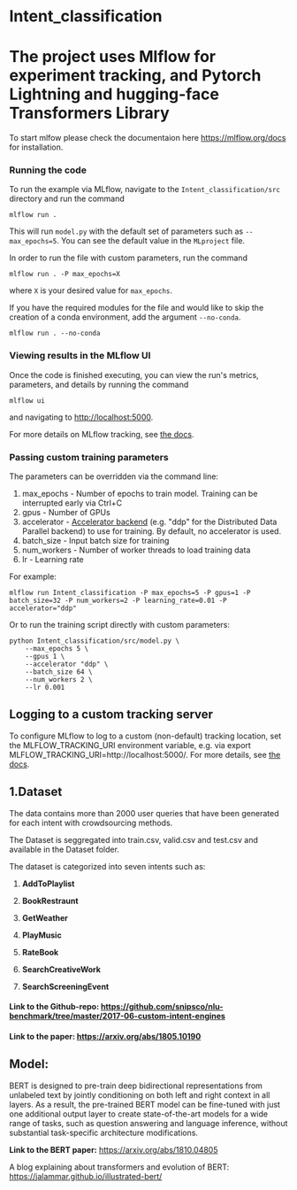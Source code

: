 # Intent_classification

# The project uses **Mlflow** for experiment tracking, and **Pytorch Lightning** and **hugging-face Transformers** Library
To start mlfow please check the documentaion here https://mlflow.org/docs for installation.
### Running the code
To run the example via MLflow, navigate to the `Intent_classification/src` directory and run the command

```
mlflow run .
```

This will run `model.py` with the default set of parameters such as  `--max_epochs=5`. You can see the default value in the `MLproject` file.

In order to run the file with custom parameters, run the command

```
mlflow run . -P max_epochs=X
```

where `X` is your desired value for `max_epochs`.

If you have the required modules for the file and would like to skip the creation of a conda environment, add the argument `--no-conda`.

```
mlflow run . --no-conda

```

### Viewing results in the MLflow UI

Once the code is finished executing, you can view the run's metrics, parameters, and details by running the command

```
mlflow ui
```

and navigating to [http://localhost:5000](http://localhost:5000).

For more details on MLflow tracking, see [the docs](https://www.mlflow.org/docs/latest/tracking.html#mlflow-tracking).

### Passing custom training parameters

The parameters can be overridden via the command line:

1. max_epochs - Number of epochs to train model. Training can be interrupted early via Ctrl+C
2. gpus - Number of GPUs
3. accelerator - [Accelerator backend](https://pytorch-lightning.readthedocs.io/en/latest/trainer.html#trainer-flags) (e.g. "ddp" for the Distributed Data Parallel backend) to use for training. By default, no accelerator is used. 
4. batch_size - Input batch size for training
5. num_workers - Number of worker threads to load training data
6. lr - Learning rate

For example:
```
mlflow run Intent_classification -P max_epochs=5 -P gpus=1 -P batch_size=32 -P num_workers=2 -P learning_rate=0.01 -P accelerator="ddp"
```
Or to run the training script directly with custom parameters:

```
python Intent_classification/src/model.py \
    --max_epochs 5 \
    --gpus 1 \
    --accelerator "ddp" \
    --batch_size 64 \
    --num_workers 2 \
    --lr 0.001
```


## Logging to a custom tracking server
To configure MLflow to log to a custom (non-default) tracking location, set the MLFLOW_TRACKING_URI environment variable, e.g. via export MLFLOW_TRACKING_URI=http://localhost:5000/. For more details, see [the docs](https://mlflow.org/docs/latest/tracking.html#where-runs-are-recorded).

## 1.Dataset

The data contains more than 2000 user queries that have been generated for each intent with crowdsourcing methods.

The Dataset is seggregated into train.csv, valid.csv and test.csv and available in the Dataset folder.

The dataset is categorized into seven intents such as:

1.  **AddToPlaylist**

2. **BookRestraunt**
 
3. **GetWeather**
 
4. **PlayMusic**
 
5. **RateBook**
 
6. **SearchCreativeWork**
 
7. **SearchScreeningEvent**


#### Link to the Github-repo: https://github.com/snipsco/nlu-benchmark/tree/master/2017-06-custom-intent-engines

#### Link to the paper: https://arxiv.org/abs/1805.10190


 
## Model:

BERT is designed to pre-train deep bidirectional representations from unlabeled text by jointly conditioning on both left and right context in all layers. As a result, the pre-trained BERT model can be fine-tuned with just one additional output layer to create state-of-the-art models for a wide range of tasks, such as question answering and language inference, without substantial task-specific architecture modifications.

**Link to the BERT paper:** https://arxiv.org/abs/1810.04805


A blog explaining about transformers and evolution of BERT: https://jalammar.github.io/illustrated-bert/ 
